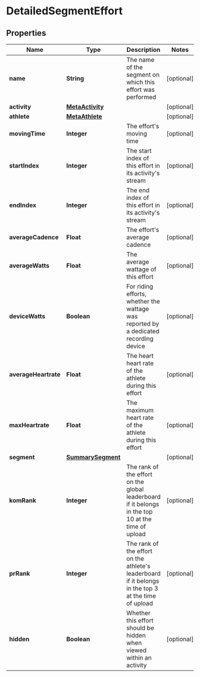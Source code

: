 # DetailedSegmentEffort

## Properties
Name | Type | Description | Notes
------------ | ------------- | ------------- | -------------
**name** | **String** | The name of the segment on which this effort was performed |  [optional]
**activity** | [**MetaActivity**](MetaActivity.md) |  |  [optional]
**athlete** | [**MetaAthlete**](MetaAthlete.md) |  |  [optional]
**movingTime** | **Integer** | The effort&#x27;s moving time |  [optional]
**startIndex** | **Integer** | The start index of this effort in its activity&#x27;s stream |  [optional]
**endIndex** | **Integer** | The end index of this effort in its activity&#x27;s stream |  [optional]
**averageCadence** | **Float** | The effort&#x27;s average cadence |  [optional]
**averageWatts** | **Float** | The average wattage of this effort |  [optional]
**deviceWatts** | **Boolean** | For riding efforts, whether the wattage was reported by a dedicated recording device |  [optional]
**averageHeartrate** | **Float** | The heart heart rate of the athlete during this effort |  [optional]
**maxHeartrate** | **Float** | The maximum heart rate of the athlete during this effort |  [optional]
**segment** | [**SummarySegment**](SummarySegment.md) |  |  [optional]
**komRank** | **Integer** | The rank of the effort on the global leaderboard if it belongs in the top 10 at the time of upload |  [optional]
**prRank** | **Integer** | The rank of the effort on the athlete&#x27;s leaderboard if it belongs in the top 3 at the time of upload |  [optional]
**hidden** | **Boolean** | Whether this effort should be hidden when viewed within an activity |  [optional]
